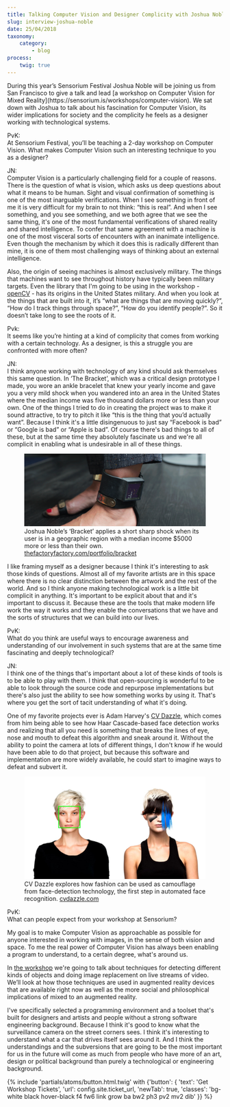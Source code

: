 ```yaml
---
title: Talking Computer Vision and Designer Complicity with Joshua Noble
slug: interview-joshua-noble
date: 25/04/2018
taxonomy:
    category:
        - blog
process:
    twig: true
---
```


<span class="f4">
    During this year’s Sensorium Festival Joshua Noble will be joining us from San Francisco to give a talk and lead [a workshop on Computer Vision for Mixed Reality](https://sensorium.is/workshops/computer-vision). We sat down with Joshua to talk about his fascination for Computer Vision, its wider implications for society and the complicity he feels as a designer working with technological systems.
</span>

PvK:<br>
At Sensorium Festival, you’ll be teaching a 2-day workshop on Computer Vision. What makes Computer Vision such an interesting technique to you as a designer?

JN:<br>
Computer Vision is a particularly challenging field for a couple of reasons. There is the question of what is vision, which asks us deep questions about what it means to be human. Sight and visual confirmation of something is one of the most inarguable verifications. When I see something in front of me it is very difficult for my brain to not think: “this is real”. And when I see something, and you see something, and we both agree that we see the same thing, it's one of the most fundamental verifications of shared reality and shared intelligence. To confer that same agreement with a machine is one of the most visceral sorts of encounters with an inanimate intelligence. Even though the mechanism by which it does this is radically different than mine, it is one of them most challenging ways of thinking about an external intelligence.

Also, the origin of seeing machines is almost exclusively military. The things that machines want to see throughout history have typically been military targets. Even the library that I'm going to be using in the workshop - [openCV](https://opencv.org/) - has its origins in the United States military. And when you look at the things that are built into it, it’s “what are things that are moving quickly?”, “How do I track things through space?”, “How do you identify people?”. So it doesn’t take long to see the roots of it.

Pvk:<br>
It seems like you’re hinting at a kind of complicity that comes from working with a certain technology. As a designer, is this a struggle you are confronted with more often?

JN:<br>
I think anyone working with technology of any kind should ask themselves this same question. In ‘The Bracket’, which was a critical design prototype I made, you wore an ankle bracelet that knew your yearly income and gave you a very mild shock when you wandered into an area in the United States where the median income was five thousand dollars more or less than your own. One of the things I tried to do in creating the project was to make it sound attractive, to try to pitch it like “this is the thing that you’d actually want”. Because I think it's a little disingenuous to just say “Facebook is bad” or “Google is bad” or “Apple is bad”. Of course there's bad things to all of these, but at the same time they absolutely fascinate us and we're all complicit in enabling what is undesirable in all of these things.

<figure>
    <img src="/user/pages/04.news/interview-joshua-noble/joshua_noble-bracket.png" alt="The Bracket" title="The Bracket">
    <figcaption class="f6">Joshua Noble’s ‘Bracket’ applies a short sharp shock when its user is in a geographic region with a median income $5000 more or less than their own. <a href="http://thefactoryfactory.com/portfolio/bracket">thefactoryfactory.com/portfolio/bracket</a></figcaption>
</figure>

I like framing myself as a designer because I think it's interesting to ask those kinds of questions. Almost all of my favorite artists are in this space where there is no clear distinction between the artwork and the rest of the world. And so I think anyone making technological work is a little bit complicit in anything. It's important to be explicit about that and it's important to discuss it. Because these are the tools that make modern life work the way it works and they enable the conversations that we have and the sorts of structures that we can build into our lives.

PvK:<br>
What do you think are useful ways to encourage awareness and understanding of our involvement in such systems that are at the same time fascinating and deeply technological?

JN:<br>
I think one of the things that's important about a lot of these kinds of tools is to be able to play with them. I think that open-sourcing is wonderful to be able to look through the source code and repurpose implementations but there's also just the ability to see how something works by using it. That's where you get the sort of tacit understanding of what it's doing. 

One of my favorite projects ever is Adam Harvey's [CV Dazzle](https://cvdazzle.com/), which comes from him being able to see how Haar Cascade-based face detection works and realizing that all you need is something that breaks the lines of eye, nose and mouth to defeat this algorithm and sneak around it. Without the ability to point the camera at lots of different things, I don't know if he would have been able to do that project, but because this software and implementation are more widely available, he could start to imagine ways to defeat and subvert it.

<figure>
    <img src="/user/pages/04.news/interview-joshua-noble/adam_harvey-cvdazzle-look5.jpg" alt="CV Dazzle" title="CV Dazzle">
    <figcaption class="f6">CV Dazzle explores how fashion can be used as camouflage from face-detection technology, the first step in automated face recognition. <a href="https://cvdazzle.com/">cvdazzle.com</a></figcaption>
</figure>

PvK:<br>
What can people expect from your workshop at Sensorium?

My goal is to make Computer Vision as approachable as possible for anyone interested in working with images, in the sense of both vision and space. To me the real power of Computer Vision has always been enabling a program to understand, to a certain degree, what's around us.

In [the workshop](https://sensorium.is/workshops/computer-vision) we're going to talk about techniques for detecting different kinds of objects and doing image replacement on live streams of video. We’ll look at how those techniques are used in augmented reality devices that are available right now as well as the more social and philosophical implications of mixed to an augmented reality.

I've specifically selected a programming environment and a toolset that's built for designers and artists and people without a strong software engineering background. Because I think it's good to know what the surveillance camera on the street corners sees. I think it's interesting to understand what a car that drives itself sees around it. And I think the understandings and the subversions that are going to be the most important for us in the future will come as much from people who have more of an art, design or political background than purely a technological or engineering background.

{% include 'partials/atoms/button.html.twig' with {'button': {
    'text': 'Get Workshop Tickets',
    'url': config.site.ticket_url,
    'newTab': true,
    'classes': 'bg-white black hover-black f4 fw6 link grow ba bw2 ph3 pv2 mv2 dib'
}} %}